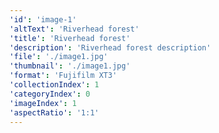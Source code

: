 ```yaml
---
'id': 'image-1'
'altText': 'Riverhead forest'
'title': 'Riverhead forest'
'description': 'Riverhead forest description'
'file': './image1.jpg'
'thumbnail': './image1.jpg'
'format': 'Fujifilm XT3'
'collectionIndex': 1
'categoryIndex': 0
'imageIndex': 1
'aspectRatio': '1:1'
---
```

